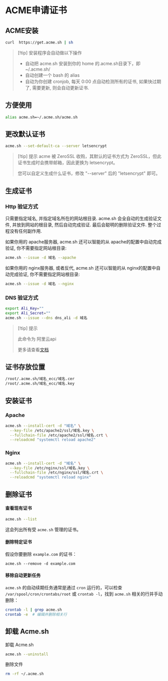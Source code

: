 # ACME申请证书

## ACME安装

```bash
curl  https://get.acme.sh | sh
```

> [!tip] 安装程序会自动做以下操作
>
> - 自动把 acme.sh 安装到你的 home 的.acme.sh目录下，即~/.acme.sh/
> - 自动创建一个 bash 的 alias
> - 自动为你创建 cronjob, 每天 0:00 点自动检测所有的证书, 如果快过期了, 需要更新, 则会自动更新证书.

## 方便使用

```bash
alias acme.sh=~/.acme.sh/acme.sh
```

## 更改默认证书

```bash
acme.sh --set-default-ca --server letsencrypt
```

> [!tip] 提示
> acme 被 ZeroSSL 收购，其默认的证书方式为 ZeroSSL，但此证书生成时会携带邮箱，因此更换为 letsencrypt。
>
> 您可以自定义生成什么证书，修改 "--server" 后的 "letsencrypt" 即可。

## 生成证书

### Http 验证方式

只需要指定域名, 并指定域名所在的网站根目录. acme.sh 会全自动的生成验证文件, 并放到网站的根目录, 然后自动完成验证. 最后会聪明的删除验证文件. 整个过程没有任何副作用.

如果你用的 apache服务器, acme.sh 还可以智能的从 apache的配置中自动完成验证, 你不需要指定网站根目录:

```bash
acme.sh --issue -d 域名 --apache
```

如果你用的 nginx服务器, 或者反代, acme.sh 还可以智能的从 nginx的配置中自动完成验证, 你不需要指定网站根目录:

```bash
acme.sh --issue -d 域名 --nginx
```

### DNS 验证方式

```bash
export Ali_Key=""
export Ali_Secret=""
acme.sh --issue --dns dns_ali -d 域名
```

> [!tip] 提示
>
> 此命令为 阿里云api
>
> 更多请查看[文档](https://github.com/acmesh-official/acme.sh/wiki/dnsapi)

## 证书存放位置

```txt
/root/.acme.sh/域名_ecc/域名.cer
/root/.acme.sh/域名_ecc/域名.key
```

## 安装证书

### Apache

```bash
acme.sh --install-cert -d "域名" \
  --key-file /etc/apache2/ssl/域名.key \
  --fullchain-file /etc/apache2/ssl/域名.crt \
  --reloadcmd "systemctl reload apache2"
```

### Nginx

```bash
acme.sh --install-cert -d "域名" \
  --key-file /etc/nginx/ssl/域名.key \
  --fullchain-file /etc/nginx/ssl/域名.crt \
  --reloadcmd "systemctl reload nginx"
```

## 删除证书

#### **查看现有证书**

```bash
acme.sh --list
```

这会列出所有受 `acme.sh` 管理的证书。

#### 删除特定证书

假设你要删除 `example.com` 的证书：

```
acme.sh --remove -d example.com
```

#### 移除自动更新任务

`acme.sh` 的自动续期任务通常是通过 `cron` 运行的，可以检查 `/var/spool/cron/crontabs/root` 或 `crontab -l`，找到 `acme.sh` 相关的行并手动删除：

```bash
crontab -l | grep acme.sh
crontab -e  # 编辑并删除相关行
```

## 卸载 Acme.sh

卸载 Acme.sh

```bash
acme.sh --uninstall
```

删除文件

```bash
rm -rf ~/.acme.sh
```
